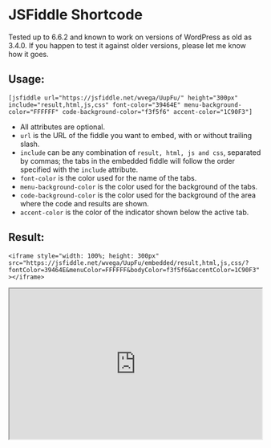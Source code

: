 # JSFiddle Shortcode

Tested up to 6.6.2 and known to work on versions of WordPress as old as 3.4.0. If you happen to test it against older versions, please let me know how it goes.

## Usage:

`[jsfiddle url="https://jsfiddle.net/wvega/UupFu/" height="300px" include="result,html,js,css" font-color="39464E" menu-background-color="FFFFFF" code-background-color="f3f5f6" accent-color="1C90F3"]`

* All attributes are optional.
* `url` is the URL of the fiddle you want to embed, with or without trailing slash.
* `include` can be any combination of `result, html, js and css`, separated by commas; the tabs in the embedded fiddle will follow the order specified with the `include` attribute.
* `font-color` is the color used for the name of the tabs.
* `menu-background-color` is the color used for the background of the tabs.
* `code-background-color` is the color used for the background of the area where the code and results are shown.
* `accent-color` is the color of the indicator shown below the active tab.

## Result:

`<iframe style="width: 100%; height: 300px" src="https://jsfiddle.net/wvega/UupFu/embedded/result,html,js,css/?fontColor=39464E&menuColor=FFFFFF&bodyColor=f3f5f6&accentColor=1C90F3"></iframe>`

<iframe style="width: 100%; height: 300px" src="https://jsfiddle.net/wvega/UupFu/embedded/result,html,js,css/?fontColor=39464E&menuColor=FFFFFF&bodyColor=f3f5f6&accentColor=1C90F3"></iframe>
